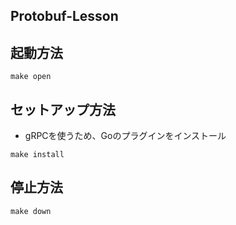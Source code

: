 ## Protobuf-Lesson

## 起動方法
```
make open
```

## セットアップ方法
- gRPCを使うため、Goのプラグインをインストール
```
make install
```

## 停止方法
```
make down
```
